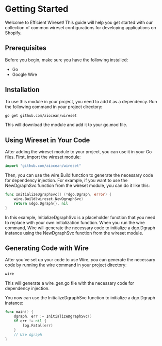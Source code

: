 # Getting Started

Welcome to Efficient Wireset! This guide will help you get started with our collection of common wireset configurations for developing applications on Shopify.

## Prerequisites

Before you begin, make sure you have the following installed:

- Go
- Google Wire

## Installation

To use this module in your project, you need to add it as a dependency. Run the following command in your project directory:

```bash
go get github.com/aiocean/wireset
````

This will download the module and add it to your go.mod file.

## Using Wireset in Your Code

After adding the wireset module to your project, you can use it in your Go files. First, import the wireset module:

```go
import "github.com/aiocean/wireset"
```

Then, you can use the wire.Build function to generate the necessary code for dependency injection. For example, if you want to use the NewDgraphSvc function from the wireset module, you can do it like this:

```go
func InitializeDgraphSvc() (*dgo.Dgraph, error) {
    wire.Build(wireset.NewDgraphSvc)
    return &dgo.Dgraph{}, nil
}
```

In this example, InitializeDgraphSvc is a placeholder function that you need to replace with your own initialization function. When you run the wire command, Wire will generate the necessary code to initialize a dgo.Dgraph instance using the NewDgraphSvc function from the wireset module.  

## Generating Code with Wire

After you've set up your code to use Wire, you can generate the necessary code by running the wire command in your project directory:

```bash
wire
```

This will generate a wire_gen.go file with the necessary code for dependency injection. 

You now can use the InitializeDgraphSvc function to initialize a dgo.Dgraph instance:

```go
func main() {
    dgraph, err := InitializeDgraphSvc()
    if err != nil {
        log.Fatal(err)
    }
    // Use dgraph
}
```
